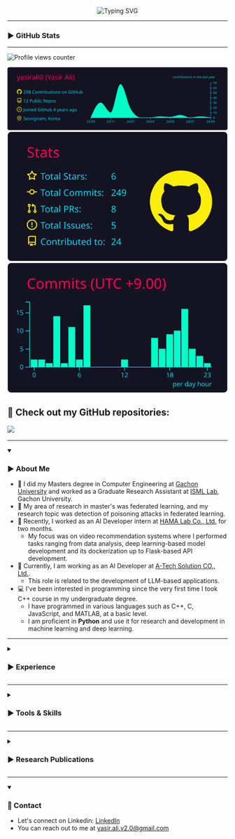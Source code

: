 <div align="center">
 
![Typing SVG](https://readme-typing-svg.herokuapp.com?font=Mouse+Memoirs&size=65&pause=500&color=06CD9C&vCenter=true&width=600&height=70&lines=Yasir+Ali;Python;Machine+Learning;Deep+Learning;LLMs)

</div>
 
<!--img width=100% src="https://capsule-render.vercel.app/api?type=waving&color=2D97CB&height=100&section=header"/-->
---
### ▶️ GitHub Stats
---
![Profile views counter](https://komarev.com/ghpvc/?username=yasirali0-git&style=flat-square)

![](https://raw.githubusercontent.com/yasirali0/yasirali0/main/profile-summary-card-output/2077/0-profile-details.svg)
![](https://raw.githubusercontent.com/yasirali0/yasirali0/main/profile-summary-card-output/2077/3-stats.svg)
![](https://raw.githubusercontent.com/yasirali0/yasirali0/main/profile-summary-card-output/2077/4-productive-time.svg)


## 👀 Check out my GitHub repositories:
[![](https://img.shields.io/badge/My_Repositories-green?style=for-the-badge&logo=github&labelColor=gray)](https://github.com/yasirali0?tab=repositories)


---
<details open>
<summary><h3>▶️ About Me</h3></summary>

- 👋 I did my Masters degree in Computer Engineering at [Gachon University](https://www.gachon.ac.kr/kor/index.do) and worked as a Graduate Research Assistant at [ISML Lab](https://ai-security.github.io/professor_main_e.htm), Gachon University.
- 🔭 My area of research in master's was federated learning, and my research topic was detection of poisoning attacks in federated learning.
- 💼 Recently, I worked as an AI Developer intern at [HAMA Lab Co., Ltd.](https://hamalab.io/) for two months.
  - My focus was on video recommendation systems where I performed tasks ranging from data analysis, deep learning-based model development and its dockerization up to Flask-based API development.
- 💼 Currently, I am working as an AI Developer at [A-Tech Solution CO., Ltd.](https://www.atechsolution.co.kr/wp/?lang=en).
  - This role is related to the development of LLM-based applications.
- 💻 I've been interested in programming since the very first time I took C++ course in my undergraduate degree.
  - I have programmed in various languages such as C++, C, JavaScript, and MATLAB, at a basic level.
  - I am proficient in **Python** and use it for research and development in machine learning and deep learning.
</details>

---
<details>
<summary><h3>▶️ Experience</h3></summary>

- **AI Developer** | July 2024 - present | A-Tech Solution Co., Ltd., South Korea
  - Development of LLM-based Applications

- **AI Developer Intern** | 03 March 2024 - 30 April 2024 | HAMA Lab Co., Ltd., South Korea
  - Video Recommendation System
    - Performed data analysis on video and user data within the database to formulate the research objectives.
    - Researched deep learning-based recommendation systems to select appropriate models and strategies tailored to our data.
    - Implemented data and machine learning pipelines and developed training and inference APIs using the Flask package.
    - Incorporated multi-threading strategy within the inference API to efficiently manage user requests and AI model inference simultaneously.
    - Utilized Docker for containerizing the recommendation system, ensuring portability and scalability of the solution.

- **Graduate Research Assistant** | March 2022 - February 2024 | Information Security & Machine Learning Lab, Gachon University, South Korea
  - Research on Federated Learning
    - Conducted research in federated learning, focusing on the detection of poisoning attacks within the federated learning paradigm
    - Developed a federated learning framework using Python, PyTorch, and threading
    - Implemented deep learning models such as AlexNet, VGG16, and ResNet18 as the base models for the federated learning environment, and evaluated them on datasets such as MNIST, CIFAR-10, and CIFAR-100
    - Simulated poisoning attacks and analyzed their impact on the accuracy of federated learning
    - Integrated state-of-the-art poisoning attack defense methods into the codebase for benchmarking purposes
    - Proposed a novel defense method that outperformed the state-of-the-art in terms of poisoning attack detection accuracy
    - Authored a research article currently under review in IEEE Transactions for Computational Social Systems
 
  - Research on Tracing Attackers Over Overlay Networks
    - Collaborated with a colleague on this research project aimed at reducing the execution time and memory consumption of deep learning-based correlation attacks against Tor networks
    - Conducted a thorough survey on deanonymization attacks targeting the Tor overlay network, with a specific focus on deep learning-based correlation attacks
    - Performed an in-depth analysis of the prominent deep learning-based correlation attack, "DeepCoFFEA" identifying two critical issues, high memory consumption and execution time
    - Successfully mitigated memory consumption challenge, reducing consumption from 133GB to 70GB through effective memory deallocation and proactive garbage collection strategies
    - Achieved a seven times reduction in execution time by leveraging GPU processing, facilitated by PyCUDA library.
    - Co-authored a <a href="https://ieeexplore.ieee.org/abstract/document/10309127/" target="_blank">research article</a> in IEEE Access journal, outlining the findings and implemented solutions

- **Intern** | February 2021 - April 2021 | National Center of Artificial Intelligence at UET Peshawar, Pakistan
  - Landslide Monitoring and Alert System
    - Collected landslide videos to form a dataset for input into deep learning models
    - Segmented and annotated videos into pre-landslide, landslide, and post-landslide phases by utilizing a custom Python script
</details>

---
<details>
<summary><h3>▶️ Tools & Skills</h3></summary>

- *Languages* 👉 Python (Proficient) | C/C++ (Beginner)

- *ML/DL Frameworks* 👉 PyTorch | Keras | TensorFlow | scikit-learn

- *Python Libraries* 👉 NumPy | OpenCV | Matplotlib | Pandas | scikit-image | Tkinter | sqlite3 | PyCUDA | threading

- *Development Tools* 👉 Visual Studio Code | Jupyter Notebook | Git | GitHub | GitLab | Docker | Flask

- *AI Workflow Experience* 👉 Model development | Model optimization | Dockerization | API development

- *Operating Systems* 👉 Ubuntu | Windows

- *Soft Skills* 👉 Communication | Teamwork | Problem-Solving | Critical Thinking
</details>

---
<details>
<summary><h3>▶️ Research Publications</h3></summary>

- M. A. Hafeez, **Y. Ali**, K. H. Han and S. O. Hwang, "GPU-Accelerated Deep Learning-Based Correlation Attack on Tor Networks," in IEEE Access, vol. 11, pp. 124139-124149, 2023, doi:10.1109/ACCESS.2023.3330208. (Impact Factor: 3.9)
  - Code is available <a href="https://github.com/yasirali0/fast_correlation_attack_on_tor/" target="_blank">here</a>.
- Y. Ali, K. H. Han, et al. "An Optimal Two-Step Approach for Defense Against Poisoning Attacks in Federated Learning" *(under review)*
</details>

---
<details open>
<summary><h3>🔗 Contact</h3></summary>

- Let's connect on Linkedin: <a href="https://linkedin.com/in/yasir-ali-v2/" target="_blank">LinkedIn</a>
- You can reach out to me at yasir.ali.v2.0@gmail.com
</details>
